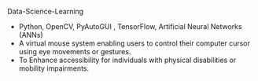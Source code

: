 Data-Science-Learning
* Python, OpenCV, PyAutoGUI , TensorFlow, Artificial Neural Networks (ANNs)
* A virtual mouse system enabling users to control their computer cursor using eye movements or gestures.
* To Enhance accessibility for individuals with physical disabilities or mobility impairments.
